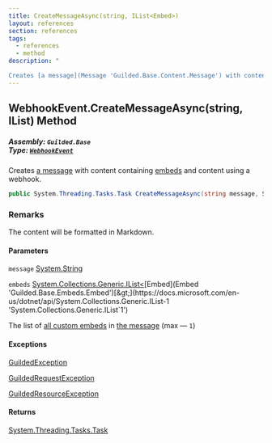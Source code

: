 ```yaml
---
title: CreateMessageAsync(string, IList<Embed>)
layout: references
section: references
tags:
  - references
  - method
description: "

Creates [a message](Message 'Guilded.Base.Content.Message') with content containing [embeds](WebhookEvent.CreateMessageAsync(string,IList_Embed_)#Guilded.Base.Events.WebhookEvent.CreateMessageAsync(string,System.Collections.Generic.IList_Guilded.Base.Embeds.Embed_).embeds 'Guilded.Base.Events.WebhookEvent.CreateMessageAsync(string, System.Collections.Generic.IList<Guilded.Base.Embeds.Embed>).embeds') and content using a webhook."
---
```


## WebhookEvent.CreateMessageAsync(string, IList<Embed>) Method
##### **Assembly:** `Guilded.Base`<br/>**Type:** [`WebhookEvent`](WebhookEvent 'Guilded.Base.Events.WebhookEvent')

Creates [a message](Message 'Guilded.Base.Content.Message') with content containing [embeds](WebhookEvent.CreateMessageAsync(string,IList_Embed_)#Guilded.Base.Events.WebhookEvent.CreateMessageAsync(string,System.Collections.Generic.IList_Guilded.Base.Embeds.Embed_).embeds 'Guilded.Base.Events.WebhookEvent.CreateMessageAsync(string, System.Collections.Generic.IList<Guilded.Base.Embeds.Embed>).embeds') and content using a webhook.

```csharp
public System.Threading.Tasks.Task CreateMessageAsync(string message, System.Collections.Generic.IList<Guilded.Base.Embeds.Embed> embeds);
```

### Remarks
  
The content will be formatted in Markdown.
#### Parameters

<a name='Guilded.Base.Events.WebhookEvent.CreateMessageAsync(string,System.Collections.Generic.IList_Guilded.Base.Embeds.Embed_).message'></a>

`message` [System.String](https://docs.microsoft.com/en-us/dotnet/api/System.String 'System.String')

<a name='Guilded.Base.Events.WebhookEvent.CreateMessageAsync(string,System.Collections.Generic.IList_Guilded.Base.Embeds.Embed_).embeds'></a>

`embeds` [System.Collections.Generic.IList&lt;](https://docs.microsoft.com/en-us/dotnet/api/System.Collections.Generic.IList-1 'System.Collections.Generic.IList`1')[Embed](Embed 'Guilded.Base.Embeds.Embed')[&gt;](https://docs.microsoft.com/en-us/dotnet/api/System.Collections.Generic.IList-1 'System.Collections.Generic.IList`1')

The list of [all custom embeds](Embed 'Guilded.Base.Embeds.Embed') in [the message](Message 'Guilded.Base.Content.Message') (max — `1`)

#### Exceptions

[GuildedException](GuildedException 'Guilded.Base.GuildedException')

[GuildedRequestException](GuildedRequestException 'Guilded.Base.GuildedRequestException')

[GuildedResourceException](GuildedResourceException 'Guilded.Base.GuildedResourceException')

#### Returns
[System.Threading.Tasks.Task](https://docs.microsoft.com/en-us/dotnet/api/System.Threading.Tasks.Task 'System.Threading.Tasks.Task')